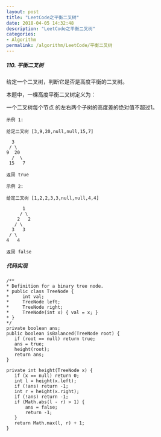 ```yaml
---
layout: post
title: "LeetCode之平衡二叉树"
date: 2018-04-05 14:32:48
description: "LeetCode之平衡二叉树"
categories:
- Algorithm
permalink: /algorithm/LeetCode/平衡二叉树
---
```


##### 110. 平衡二叉树

给定一个二叉树，判断它是否是高度平衡的二叉树。

本题中，一棵高度平衡二叉树定义为：

一个二叉树每个节点 的左右两个子树的高度差的绝对值不超过1。

```vim
示例 1:

给定二叉树 [3,9,20,null,null,15,7]

  3
 / \
9  20
  /  \
 15   7

返回 true
```


```vim
示例 2:

给定二叉树 [1,2,2,3,3,null,null,4,4]

      1
     / \
    2   2
   / \
  3   3
 / \
4   4

返回 false
```

##### 代码实现
```vim
/**
* Definition for a binary tree node.
* public class TreeNode {
*     int val;
*     TreeNode left;
*     TreeNode right;
*     TreeNode(int x) { val = x; }
* }
*/
private boolean ans;
public boolean isBalanced(TreeNode root) {
   if (root == null) return true;
   ans = true;
   height(root);
   return ans;
}

private int height(TreeNode x) {
   if (x == null) return 0;
   int l = height(x.left);
   if (!ans) return -1;
   int r = height(x.right);
   if (!ans) return -1;
   if (Math.abs(l - r) > 1) {
       ans = false;
       return -1;
   }
   return Math.max(l, r) + 1;
}
```
